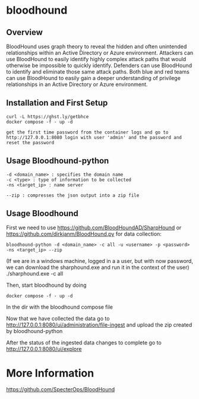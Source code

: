 # bloodhound

## Overview

BloodHound uses graph theory to reveal the hidden and often unintended relationships within an Active Directory or Azure environment. Attackers can use BloodHound to easily identify highly complex attack paths that would otherwise be impossible to quickly identify. Defenders can use BloodHound to identify and eliminate those same attack paths. Both blue and red teams can use BloodHound to easily gain a deeper understanding of privilege relationships in an Active Directory or Azure environment.


## Installation and First Setup

    curl -L https://ghst.ly/getbhce 
    docker compose -f - up -d

    get the first time password from the container logs and go to http://127.0.0.1:8080 login with user 'admin' and the password and reset the password

## Usage Bloodhound-python

    -d <domain_name> : specifies the domain name
    -c <type> : type of information to be collected
    -ns <target_ip> : name server

    --zip : compresses the json output into a zip file



## Usage Bloodhound

First we need to use https://github.com/BloodHoundAD/SharpHound or https://github.com/dirkjanm/BloodHound.py for data collection:

    bloodhound-python -d <domain_name> -c all -u <username> -p <password> -ns <target_ip> --zip

(If we are in a windows machine, logged in a a user, but with now password, we can download the sharphound.exe and run it in the context of the user)
    ./sharphound.exe -c all

Then, start bloodhound by doing

    docker compose -f - up -d

In the dir with the bloodhound compose file

Now that we have collected the data go to http://127.0.0.1:8080/ui/administration/file-ingest and upload the zip created by bloodhound-python

After the status of the ingested data changes to complete go to http://127.0.0.1:8080/ui/explore

# More Information

https://github.com/SpecterOps/BloodHound